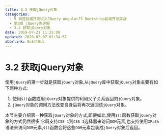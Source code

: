 ```yaml
---
title: 3.2 获取jQuery对象
categories: 
  - 5 疯狂前端开发讲义JQuery AngularJS Bootstrap前端开发实战
  - 第3章 jQuery库详解
  - 3.2 获取jQuery对象
date: 2019-07-21 11:25:00
updated: 2020-02-07 01:34:57
abbrlink: 8c64f8bc
---
```

# 3.2 获取jQuery对象 #
使用`jQuery`的第一步就是获取`jQuery`对象,从`jQuery`库中获取`jQuery`对象主要有如下两种方式:
1. 使用`$()`函数或用`jQuery`对象提供的利用父子关系返回的`jQuery`对象。
2. `jQuery`对象的调用方法改变自身后将再次返回该`jQuery`对象。

本节主要介绍第一种获取`jQuery`对象的方式,即便如此,使用`$()`函数获取`jQuery`对象的方式仍然很多,它既支持`CSS 1`到`CSS 3`选择器来访问`DOM`元素,也支持使用`XPath`语法来访问`DOM`元素,`$()`函数会将这些`DOM`元素包装成`jQuery`对象后返回。


